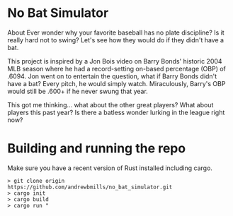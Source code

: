 # No Bat Simulator

About
Ever wonder why your favorite baseball has no plate discipline? Is it really hard not to swing? Let's see how they would do if they didn't have a bat.

This project is inspired by a Jon Bois video on Barry Bonds' historic 2004 MLB season where he had a record-setting on-based percentage (OBP) of .6094.  Jon went on to entertain the question, what if Barry Bonds didn't have a bat?  Every pitch, he would simply watch.  Miraculously, Barry's OBP would still be .600+ if he never swung that year.

This got me thinking... what about the other great players?  What about players this past year?  Is there a batless wonder lurking in the league right now?


# Building and running the repo
Make sure you have a recent version of Rust installed including cargo.
```
> git clone origin https://github.com/andrewbmills/no_bat_simulator.git
> cargo init
> cargo build
> cargo run " 
```
# 

